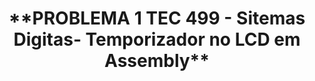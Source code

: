 <h1 align="center"> **PROBLEMA 1 TEC 499 - Sitemas Digitas- Temporizador no LCD em Assembly** </h1>
